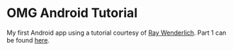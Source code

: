 OMG Android Tutorial
==================

My first Android app using a tutorial courtesy of [Ray Wenderlich](http://www.raywenderlich.com/).
Part 1 can be found [here](http://www.raywenderlich.com/78574/android-tutorial-for-beginners-part-1).

